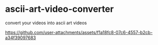 # ascii-art-video-converter
convert your videos into ascii art videos


https://github.com/user-attachments/assets/f1a18fc8-07c6-4557-b2cb-a34f39097683

